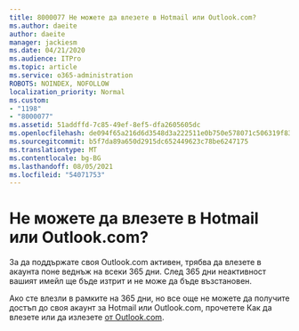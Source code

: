```yaml
---
title: 8000077 Не можете да влезете в Hotmail или Outlook.com?
ms.author: daeite
author: daeite
manager: jackiesm
ms.date: 04/21/2020
ms.audience: ITPro
ms.topic: article
ms.service: o365-administration
ROBOTS: NOINDEX, NOFOLLOW
localization_priority: Normal
ms.custom:
- "1198"
- "8000077"
ms.assetid: 51addffd-7c85-49ef-8ef5-dfa2605605dc
ms.openlocfilehash: de094f65a216d6d3548d3a222511e0b750e578071c506319f838550a69e02d29
ms.sourcegitcommit: b5f7da89a650d2915dc652449623c78be6247175
ms.translationtype: MT
ms.contentlocale: bg-BG
ms.lasthandoff: 08/05/2021
ms.locfileid: "54071753"
---
```

# <a name="cant-sign-in-to-hotmail-or-outlookcom"></a>Не можете да влезете в Hotmail или Outlook.com?

За да поддържате своя Outlook.com активен, трябва да влезете в акаунта поне веднъж на всеки 365 дни. След 365 дни неактивност вашият имейл ще бъде изтрит и не може да бъде възстановен.
  
Ако сте влезли в рамките на 365 дни, но все още не можете да получите достъп до своя акаунт за Hotmail или Outlook.com, прочетете Как да влезете или да излезете [от Outlook.com](https://support.office.com/article/e08eb8ac-ac27-49f4-a400-a47311e1ee7e?wt.mc_id=Office_Outlook_com_Alchemy).
  